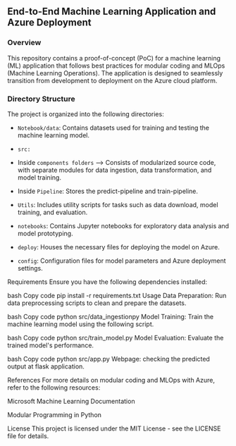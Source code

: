 ## End-to-End Machine Learning Application and Azure Deployment
### Overview
This repository contains a proof-of-concept (PoC) for a machine learning (ML) application that follows best practices for modular coding and MLOps (Machine Learning Operations). The application is designed to seamlessly transition from development to deployment on the Azure cloud platform.

### Directory Structure
The project is organized into the following directories:

- `Notebook/data`: Contains datasets used for training and testing the machine learning model.

- `src:` 
- Inside `components folders` --> Consists of modularized source code, with separate modules for data ingestion, data transformation, and model training.

- Inside `Pipeline`: Stores the predict-pipeline and train-pipeline.

- `Utils`: Includes utility scripts for tasks such as data download, model training, and evaluation.

- `notebooks`: Contains Jupyter notebooks for exploratory data analysis and model prototyping.

- `deploy`: Houses the necessary files for deploying the model on Azure.

- `config`: Configuration files for model parameters and Azure deployment settings.

Requirements
Ensure you have the following dependencies installed:

bash
Copy code
pip install -r requirements.txt
Usage
Data Preparation: Run data preprocessing scripts to clean and prepare the datasets.

bash
Copy code
python src/data_ingestionpy
Model Training: Train the machine learning model using the following script.

bash
Copy code
python src/train_model.py
Model Evaluation: Evaluate the trained model's performance.

bash
Copy code
python src/app.py
Webpage: checking the predicted output at flask application.



References
For more details on modular coding and MLOps with Azure, refer to the following resources:

Microsoft Machine Learning Documentation

Modular Programming in Python

License
This project is licensed under the MIT License - see the LICENSE file for details.
